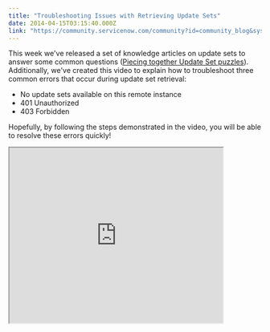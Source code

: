 ```yaml
---
title: "Troubleshooting Issues with Retrieving Update Sets"
date: 2014-04-15T03:15:40.000Z
link: "https://community.servicenow.com/community?id=community_blog&sys_id=872da6e5dbd0dbc01dcaf3231f9619ee"
---
```

<p class="p1">This week we've released a set of knowledge articles on update sets to answer some common questions (<a title="" _jive_internal="true" data-containerid="1147" data-containertype="37" data-objectid="2987" data-objecttype="38" href="/community?id=community_blog&sys_id=9a2d66e5dbd0dbc01dcaf3231f9619be">Piecing together Update Set puzzles</a>). Additionally, we've created this video to explain how to troubleshoot three common errors that occur during update set retrieval:</p><p class="p2"></p><ul><li>No update sets available on this remote instance</li><li>401 Unauthorized</li><li>403 Forbidden</li></ul><p class="p2"></p><p class="p1">Hopefully, by following the steps demonstrated in the video, you will be able to resolve these errors quickly!</p><p class="p1"></p><p class="p1"><iframe src="https://youtube.com/embed/xiwgQjq9WoY" width="425" height="350"/></p><p class="p1"></p><p class="p1">For more information on update sets, see:</p><p class="p2"></p><p class="p2">ServiceNow wiki</p><p class="p3"><a title="k-external-small" class="jive-link-external-small" href="https://wiki.servicenow.com/index.php?title=System_Update_Sets" rel="nofollow" target="_blank">System Update Sets - ServiceNow Wiki</a></p><p class="p3"></p><p class="p3">Your feedback helps us better serve you! Did you find this video helpful? Leave us a comment to tell us why or why not</p>